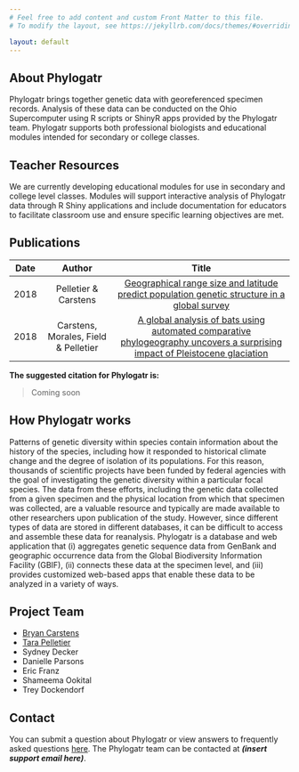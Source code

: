 ```yaml
---
# Feel free to add content and custom Front Matter to this file.
# To modify the layout, see https://jekyllrb.com/docs/themes/#overriding-theme-defaults

layout: default
---
```


## About Phylogatr

Phylogatr brings together genetic data with georeferenced specimen records. Analysis of these data can be conducted on the Ohio Supercomputer using R scripts or ShinyR apps provided by the Phylogatr team. Phylogatr supports both professional biologists and educational modules intended for secondary or college classes.


## Teacher Resources

We are currently developing educational modules for use in secondary and college level classes. Modules will support interactive analysis of Phylogatr data through R Shiny applications and include documentation for educators to facilitate classroom use and ensure specific learning objectives are met.  

## Publications

| Date  | Author  | Title |
| :----:  | :-----:  | :------: |
| 2018 | Pelletier & Carstens | [Geographical range size and latitude predict population genetic structure in a global survey](https://royalsocietypublishing.org/doi/10.1098/rsbl.2017.0566)
| 2018 | Carstens, Morales, Field & Pelletier | [A global analysis of bats using automated comparative phylogeography uncovers a surprising impact of Pleistocene glaciation](https://onlinelibrary.wiley.com/doi/abs/10.1111/jbi.13382)

**The suggested citation for Phylogatr is:**
>Coming soon

## How Phylogatr works

Patterns of genetic diversity within species contain information about the history of the species, including how it responded to historical climate change and the degree of isolation of its populations. For this reason, thousands of scientific projects have been funded by federal agencies with the goal of investigating the genetic diversity within a particular focal species. The data from these efforts, including the genetic data collected from a given specimen and the physical location from which that specimen was collected, are a valuable resource and typically are made available to other researchers upon publication of the study. However, since different types of data are stored in different databases, it can be difficult to access and assemble these data for reanalysis. Phylogatr is a database and web application that (i) aggregates genetic sequence data from GenBank and geographic occurrence data from the Global Biodiversity Information Facility (GBIF), (ii) connects these data at the specimen level, and (iii) provides customized web-based apps that enable these data to be analyzed in a variety of ways. 

## Project Team

- [Bryan Carstens](https://carstenslab.osu.edu/index.html)
- [Tara Pelletier](https://sites.google.com/site/taraapelletier/)
- Sydney Decker
- Danielle Parsons
- Eric Franz
- Shameema Ookital
- Trey Dockendorf

## Contact

You can submit a question about Phylogatr or view answers to frequently asked questions [here](https://discourse.osc.edu/c/phylogatr/45). The Phylogatr team can be contacted at ***(insert support email here)***.
